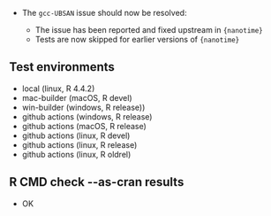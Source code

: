 * The `gcc-UBSAN` issue should now be resolved:

  + The issue has been reported and fixed upstream in `{nanotime}`
  + Tests are now skipped for earlier versions of `{nanotime}`

## Test environments

* local (linux, R 4.4.2)
* mac-builder (macOS, R devel)
* win-builder (windows, R release))
* github actions (windows, R release)
* github actions (macOS, R release)
* github actions (linux, R devel)
* github actions (linux, R release)
* github actions (linux, R oldrel)

## R CMD check --as-cran results

* OK

